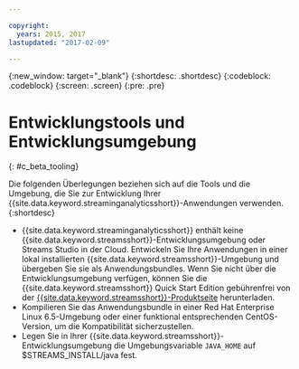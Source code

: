 ```yaml
---

copyright:
  years: 2015, 2017
lastupdated: "2017-02-09"

---
```


<!-- Attribute definitions --> 
{:new_window: target="_blank"}
{:shortdesc: .shortdesc}
{:codeblock: .codeblock}
{:screen: .screen}
{:pre: .pre}

# Entwicklungstools und Entwicklungsumgebung
{: #c_beta_tooling}


Die folgenden Überlegungen beziehen sich auf die Tools und die Umgebung, die Sie
zur Entwicklung Ihrer {{site.data.keyword.streaminganalyticsshort}}-Anwendungen verwenden.
{:shortdesc}


* {{site.data.keyword.streaminganalyticsshort}} enthält keine {{site.data.keyword.streamsshort}}-Entwicklungsumgebung oder Streams Studio in der Cloud. Entwickeln Sie Ihre Anwendungen in einer lokal installierten {{site.data.keyword.streamsshort}}-Umgebung und übergeben Sie sie als Anwendungsbundles. Wenn Sie nicht über die Entwicklungsumgebung verfügen, können Sie die {{site.data.keyword.streamsshort}} Quick Start Edition gebührenfrei von der [{{site.data.keyword.streamsshort}}-Produktseite](https://www.ibm.com/analytics/us/en/technology/stream-computing/#products) herunterladen.
* Kompilieren Sie das Anwendungsbundle in einer Red Hat Enterprise Linux 6.5-Umgebung oder einer funktional entsprechenden CentOS-Version, um die Kompatibilität sicherzustellen.
* Legen Sie in Ihrer {{site.data.keyword.streamsshort}}-Entwicklungsumgebung die Umgebungsvariable `JAVA_HOME` auf $STREAMS_INSTALL/java fest.
